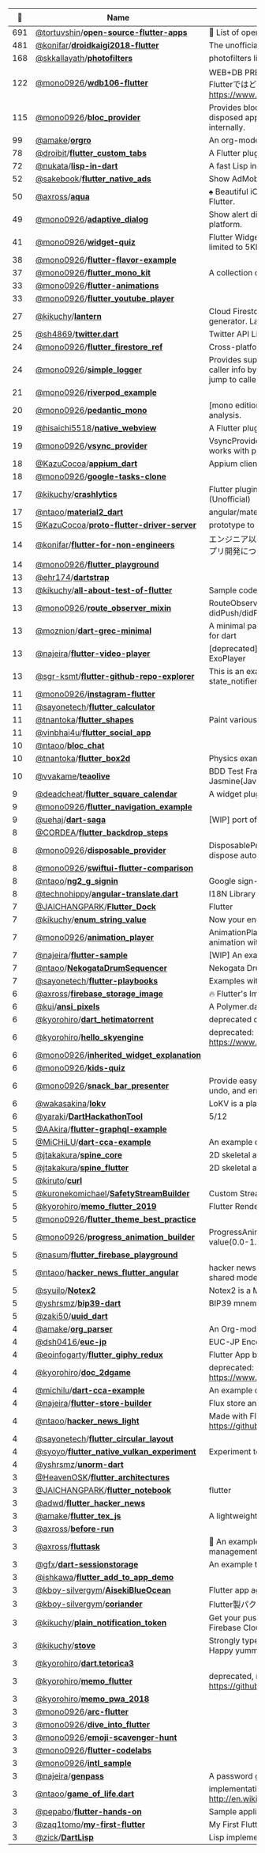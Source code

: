 |:star2: | Name | Description | 🌍|
|---|---|---|---|
|691|[@tortuvshin](https://github.com/tortuvshin)/[**open-source-flutter-apps**](https://github.com/tortuvshin/open-source-flutter-apps)|:iphone: List of open source Flutter applications :octocat:||
|481|[@konifar](https://github.com/konifar)/[**droidkaigi2018-flutter**](https://github.com/konifar/droidkaigi2018-flutter)|The unofficial conference app for DroidKaigi 2018 Tokyo|[:arrow_upper_right:](https://itunes.apple.com/app/id1341774412)|
|168|[@skkallayath](https://github.com/skkallayath)/[**photofilters**](https://github.com/skkallayath/photofilters)|photofilters library for flutter||
|122|[@mono0926](https://github.com/mono0926)/[**wdb106-flutter**](https://github.com/mono0926/wdb106-flutter)|WEB+DB PRESS Vol.106のAndroid・iOSアプリ設計のサンプルをFlutterではどう書くかというサンプル https://www.amazon.co.jp/dp/4774199435?tag=mono0926-22||
|115|[@mono0926](https://github.com/mono0926)/[**bloc_provider**](https://github.com/mono0926/bloc_provider)|Provides bloc to descendant widget (O(1)), and the bloc is disposed appropriately by state that the bloc_provider holds internally.|[:arrow_upper_right:](https://pub.dev/packages/bloc_provider)|
|99|[@amake](https://github.com/amake)/[**orgro**](https://github.com/amake/orgro)|An org-mode file viewer for iOS and Android|[:arrow_upper_right:](https://orgro.org)|
|78|[@droibit](https://github.com/droibit)/[**flutter_custom_tabs**](https://github.com/droibit/flutter_custom_tabs)|A Flutter plugin to use Chrome Custom Tabs.|[:arrow_upper_right:](https://pub.dartlang.org/packages/flutter_custom_tabs)|
|72|[@nukata](https://github.com/nukata)/[**lisp-in-dart**](https://github.com/nukata/lisp-in-dart)|A fast Lisp interpreter in Dart||
|52|[@sakebook](https://github.com/sakebook)/[**flutter_native_ads**](https://github.com/sakebook/flutter_native_ads)|Show AdMob Native Ads use PlatformView|[:arrow_upper_right:](https://pub.dev/packages/native_ads)|
|50|[@axross](https://github.com/axross)/[**aqua**](https://github.com/axross/aqua)| ♠️ Beautiful iOS/Android poker odds calculator app made of Flutter.||
|49|[@mono0926](https://github.com/mono0926)/[**adaptive_dialog**](https://github.com/mono0926/adaptive_dialog)|Show alert dialog or modal action sheet adaptively according to platform.|[:arrow_upper_right:](https://pub.dev/packages/adaptive_dialog)|
|41|[@mono0926](https://github.com/mono0926)/[**widget-quiz**](https://github.com/mono0926/widget-quiz)|Flutter Widget Quiz, made for Flutter Create (Source code size is limited to 5KB)|[:arrow_upper_right:](https://medium.com/flutter-jp/flutter-create-a85a29fdb918)|
|38|[@mono0926](https://github.com/mono0926)/[**flutter-flavor-example**](https://github.com/mono0926/flutter-flavor-example)|||
|37|[@mono0926](https://github.com/mono0926)/[**flutter_mono_kit**](https://github.com/mono0926/flutter_mono_kit)|A collection of convenient widgets and utils made by mono.|[:arrow_upper_right:](https://pub.dev/packages/mono_kit)|
|33|[@mono0926](https://github.com/mono0926)/[**flutter-animations**](https://github.com/mono0926/flutter-animations)||[:arrow_upper_right:](https://medium.com/flutter-jp/implicit-animation-b9d4b7358c28)|
|33|[@mono0926](https://github.com/mono0926)/[**flutter_youtube_player**](https://github.com/mono0926/flutter_youtube_player)||[:arrow_upper_right:](https://twitter.com/_mono/status/1224653352128008192)|
|27|[@kikuchy](https://github.com/kikuchy)/[**lantern**](https://github.com/kikuchy/lantern)|Cloud Firestore's data structure definition language and code generator. Lantern lights bright future of your project.  🔆|[:arrow_upper_right:](https://pub.dev/packages/lantern)|
|25|[@sh4869](https://github.com/sh4869)/[**twitter.dart**](https://github.com/sh4869/twitter.dart)|Twitter API Library in Dart|[:arrow_upper_right:](https://pub.dartlang.org/packages/twitter)|
|24|[@mono0926](https://github.com/mono0926)/[**flutter_firestore_ref**](https://github.com/mono0926/flutter_firestore_ref)|Cross-platform(including web) Firestore type-safe wrapper.|[:arrow_upper_right:](https://pub.dev/packages/firestore_ref)|
|24|[@mono0926](https://github.com/mono0926)/[**simple_logger**](https://github.com/mono0926/simple_logger)|Provides super simple APIs for logging. The log also includes caller info by setting includeCallerInfo to true. On Android Studio, jump to caller info by clicking the log.|[:arrow_upper_right:](https://pub.dartlang.org/packages/simple_logger)|
|21|[@mono0926](https://github.com/mono0926)/[**riverpod_example**](https://github.com/mono0926/riverpod_example)|||
|20|[@mono0926](https://github.com/mono0926)/[**pedantic_mono**](https://github.com/mono0926/pedantic_mono)|[mono edition] How to get the most value from Dart static analysis.|[:arrow_upper_right:](https://pub.dev/packages/pedantic_mono)|
|19|[@hisaichi5518](https://github.com/hisaichi5518)/[**native_webview**](https://github.com/hisaichi5518/native_webview)|A Flutter plugin that allows you to add an inline WebView.||
|19|[@mono0926](https://github.com/mono0926)/[**vsync_provider**](https://github.com/mono0926/vsync_provider)|VsyncProvider provides vsync for AnimationController. This works with provider package.|[:arrow_upper_right:](https://pub.dev/packages/vsync_provider)|
|18|[@KazuCocoa](https://github.com/KazuCocoa)/[**appium_dart**](https://github.com/KazuCocoa/appium_dart)|Appium client in Dart based on webdriver.dart|[:arrow_upper_right:](https://pub.dev/packages/appium_driver)|
|18|[@mono0926](https://github.com/mono0926)/[**google-tasks-clone**](https://github.com/mono0926/google-tasks-clone)|||
|17|[@kikuchy](https://github.com/kikuchy)/[**crashlytics**](https://github.com/kikuchy/crashlytics)|Flutter plugin for (Fabric) Crashlytics on Android and iOS. (Unofficial)||
|17|[@ntaoo](https://github.com/ntaoo)/[**material2_dart**](https://github.com/ntaoo/material2_dart)|angular/material2 for Dart.||
|15|[@KazuCocoa](https://github.com/KazuCocoa)/[**proto-flutter-driver-server**](https://github.com/KazuCocoa/proto-flutter-driver-server)|prototype to handle flutter-driver via WebDriverURL||
|14|[@konifar](https://github.com/konifar)/[**flutter-for-non-engineers**](https://github.com/konifar/flutter-for-non-engineers)|エンジニア以外の職種の方がFlutterでの開発を通してなんとなくアプリ開発について知るためのリポジトリです||
|14|[@mono0926](https://github.com/mono0926)/[**flutter_playground**](https://github.com/mono0926/flutter_playground)|||
|13|[@ehr174](https://github.com/ehr174)/[**dartstrap**](https://github.com/ehr174/dartstrap)|||
|13|[@kikuchy](https://github.com/kikuchy)/[**all-about-test-of-flutter**](https://github.com/kikuchy/all-about-test-of-flutter)|Sample codes of my session at DroidKaigi 2019 Day.2||
|13|[@mono0926](https://github.com/mono0926)/[**route_observer_mixin**](https://github.com/mono0926/route_observer_mixin)|RouteObserveMixin provides easy access to didPush/didPop/didPushNext/didPopNext.|[:arrow_upper_right:](https://pub.dev/packages/route_observer_mixin)|
|13|[@moznion](https://github.com/moznion)/[**dart-grec-minimal**](https://github.com/moznion/dart-grec-minimal)|A minimal parser/generator of Google Calendar recurrence rule for dart|[:arrow_upper_right:](https://pub.dartlang.org/packages/grec_minimal)|
|13|[@najeira](https://github.com/najeira)/[**flutter-video-player**](https://github.com/najeira/flutter-video-player)|[deprecated] A Flutter plugin for iOS and Android for video using ExoPlayer||
|13|[@sgr-ksmt](https://github.com/sgr-ksmt)/[**flutter-github-repo-explorer**](https://github.com/sgr-ksmt/flutter-github-repo-explorer)|This is an example application with Flutter using river_pod, state_notifier, and freezed.||
|11|[@mono0926](https://github.com/mono0926)/[**instagram-flutter**](https://github.com/mono0926/instagram-flutter)|||
|11|[@sayonetech](https://github.com/sayonetech)/[**flutter_calculator**](https://github.com/sayonetech/flutter_calculator)|||
|11|[@tnantoka](https://github.com/tnantoka)/[**flutter_shapes**](https://github.com/tnantoka/flutter_shapes)|Paint various shapes on canvas with Flutter CustomPainter|[:arrow_upper_right:](https://tnantoka.github.io/flutter_shapes/)|
|11|[@vinbhai4u](https://github.com/vinbhai4u)/[**flutter_social_app**](https://github.com/vinbhai4u/flutter_social_app)|||
|10|[@ntaoo](https://github.com/ntaoo)/[**bloc_chat**](https://github.com/ntaoo/bloc_chat)|||
|10|[@tnantoka](https://github.com/tnantoka)/[**flutter_box2d**](https://github.com/tnantoka/flutter_box2d)|Physics example with Flutter.||
|10|[@vvakame](https://github.com/vvakame)/[**teaolive**](https://github.com/vvakame/teaolive)|BDD Test Framework for Dart. it was inspired by the Jasmine(JavaScript).||
|9|[@deadcheat](https://github.com/deadcheat)/[**flutter_square_calendar**](https://github.com/deadcheat/flutter_square_calendar)|A widget plugin for showing calendar.||
|9|[@mono0926](https://github.com/mono0926)/[**flutter_navigation_example**](https://github.com/mono0926/flutter_navigation_example)|||
|9|[@uehaj](https://github.com/uehaj)/[**dart-saga**](https://github.com/uehaj/dart-saga)|[WIP] port of redux-saga to Dart||
|8|[@CORDEA](https://github.com/CORDEA)/[**flutter_backdrop_steps**](https://github.com/CORDEA/flutter_backdrop_steps)||[:arrow_upper_right:](https://medium.com/@CORDEA/implement-backdrop-with-flutter-73b4c61b1357)|
|8|[@mono0926](https://github.com/mono0926)/[**disposable_provider**](https://github.com/mono0926/disposable_provider)|DisposableProvider is thin wrapper of Provider and it calls dispose automatically.|[:arrow_upper_right:](https://pub.dev/packages/disposable_provider)|
|8|[@mono0926](https://github.com/mono0926)/[**swiftui-flutter-comparison**](https://github.com/mono0926/swiftui-flutter-comparison)|||
|8|[@ntaoo](https://github.com/ntaoo)/[**ng2_g_signin**](https://github.com/ntaoo/ng2_g_signin)|Google sign-in component for Angular2 Dart||
|8|[@technohippy](https://github.com/technohippy)/[**angular-translate.dart**](https://github.com/technohippy/angular-translate.dart)|I18N Library for AngularDart||
|7|[@JAICHANGPARK](https://github.com/JAICHANGPARK)/[**Flutter_Dock**](https://github.com/JAICHANGPARK/Flutter_Dock)|Flutter ||
|7|[@kikuchy](https://github.com/kikuchy)/[**enum_string_value**](https://github.com/kikuchy/enum_string_value)|Now your enum classes have String values!!|[:arrow_upper_right:](https://pub.dev/packages/enum_string_value_generator)|
|7|[@mono0926](https://github.com/mono0926)/[**animation_player**](https://github.com/mono0926/animation_player)|AnimationPlayer plays your animation and you can seek the animation with slider.|[:arrow_upper_right:](https://pub.dev/packages/animation_player)|
|7|[@najeira](https://github.com/najeira)/[**flutter-sample**](https://github.com/najeira/flutter-sample)|[WIP] An example of architecture for Flutter apps||
|7|[@ntaoo](https://github.com/ntaoo)/[**NekogataDrumSequencer**](https://github.com/ntaoo/NekogataDrumSequencer)|Nekogata Drum Sequencer with AngularDart||
|7|[@sayonetech](https://github.com/sayonetech)/[**flutter-playbooks**](https://github.com/sayonetech/flutter-playbooks)|Examples with Flutter||
|6|[@axross](https://github.com/axross)/[**firebase_storage_image**](https://github.com/axross/firebase_storage_image)|:fire: Flutter's ImageProvider for images in Firebase Cloud Storage|[:arrow_upper_right:](https://pub.dartlang.org/packages/firebase_storage_image)|
|6|[@kui](https://github.com/kui)/[**ansi_pixels**](https://github.com/kui/ansi_pixels)|A Polymer.dart application to edit ANSI art|[:arrow_upper_right:](https://kui.github.io/ansi_pixels/)|
|6|[@kyorohiro](https://github.com/kyorohiro)/[**dart_hetimatorrent**](https://github.com/kyorohiro/dart_hetimatorrent)|deprecated dart torrent library||
|6|[@kyorohiro](https://github.com/kyorohiro)/[**hello_skyengine**](https://github.com/kyorohiro/hello_skyengine)|deprecated: https://www.gitbook.com/book/kyorohiro/hello_skyengine/details |[:arrow_upper_right:](https://kyorohiro.github.io/umiuni2d/web/index.html)|
|6|[@mono0926](https://github.com/mono0926)/[**inherited_widget_explanation**](https://github.com/mono0926/inherited_widget_explanation)|||
|6|[@mono0926](https://github.com/mono0926)/[**kids-quiz**](https://github.com/mono0926/kids-quiz)|||
|6|[@mono0926](https://github.com/mono0926)/[**snack_bar_presenter**](https://github.com/mono0926/snack_bar_presenter)|Provide easy and flexible way to show SnackBar. Simple text, undo, and error style are supported.|[:arrow_upper_right:](https://pub.dev/packages/snack_bar_presenter)|
|6|[@wakasakina](https://github.com/wakasakina)/[**lokv**](https://github.com/wakasakina/lokv)|LoKV is a platform-independent embedded key-value database.||
|6|[@yaraki](https://github.com/yaraki)/[**DartHackathonTool**](https://github.com/yaraki/DartHackathonTool)|5/12||
|5|[@AAkira](https://github.com/AAkira)/[**flutter-graphql-example**](https://github.com/AAkira/flutter-graphql-example)|||
|5|[@MiCHiLU](https://github.com/MiCHiLU)/[**dart-cca-example**](https://github.com/MiCHiLU/dart-cca-example)|An example of Cordova Chrome Apps written in AngularDart.||
|5|[@jtakakura](https://github.com/jtakakura)/[**spine_core**](https://github.com/jtakakura/spine_core)|2D skeletal animation runtimes for Spine.||
|5|[@jtakakura](https://github.com/jtakakura)/[**spine_flutter**](https://github.com/jtakakura/spine_flutter)|2D skeletal animation runtimes for Spine. ||
|5|[@kiruto](https://github.com/kiruto)/[**curl**](https://github.com/kiruto/curl)|||
|5|[@kuronekomichael](https://github.com/kuronekomichael)/[**SafetyStreamBuilder**](https://github.com/kuronekomichael/SafetyStreamBuilder)|Custom StreamBuilder for Flutter/Dart|[:arrow_upper_right:](https://pub.dartlang.org/packages/safety_stream_builder)|
|5|[@kyorohiro](https://github.com/kyorohiro)/[**memo_flutter_2019**](https://github.com/kyorohiro/memo_flutter_2019)|Flutter Render API Sample||
|5|[@mono0926](https://github.com/mono0926)/[**flutter_theme_best_practice**](https://github.com/mono0926/flutter_theme_best_practice)|||
|5|[@mono0926](https://github.com/mono0926)/[**progress_animation_builder**](https://github.com/mono0926/progress_animation_builder)|ProgressAnimationBuilder passes Animation<double> according to value(0.0-1.0).|[:arrow_upper_right:](https://pub.dev/packages/progress_animation_builder)|
|5|[@nasum](https://github.com/nasum)/[**flutter_firebase_playground**](https://github.com/nasum/flutter_firebase_playground)|||
|5|[@ntaoo](https://github.com/ntaoo)/[**hacker_news_flutter_angular**](https://github.com/ntaoo/hacker_news_flutter_angular)|hacker news feed reader made with flutter and angular, and their shared model.||
|5|[@syuilo](https://github.com/syuilo)/[**Notex2**](https://github.com/syuilo/Notex2)|Notex2 is a Markdown compiler.||
|5|[@yshrsmz](https://github.com/yshrsmz)/[**bip39-dart**](https://github.com/yshrsmz/bip39-dart)|BIP39 mnemonic code implementation in Dart lang||
|5|[@zaki50](https://github.com/zaki50)/[**uuid_dart**](https://github.com/zaki50/uuid_dart)|||
|4|[@amake](https://github.com/amake)/[**org_parser**](https://github.com/amake/org_parser)|An Org-mode parser for Dart|[:arrow_upper_right:](https://pub.dev/packages/org_parser)|
|4|[@dsh0416](https://github.com/dsh0416)/[**euc-jp**](https://github.com/dsh0416/euc-jp)|EUC-JP Encoding and Decoding Library for Dart Language||
|4|[@eoinfogarty](https://github.com/eoinfogarty)/[**flutter_giphy_redux**](https://github.com/eoinfogarty/flutter_giphy_redux)|Flutter App built in Redux with ThunkAction||
|4|[@kyorohiro](https://github.com/kyorohiro)/[**doc_2dgame**](https://github.com/kyorohiro/doc_2dgame)|deprecated: https://www.gitbook.com/book/kyorohiro/hello_skyengine/details|[:arrow_upper_right:](https://kyorohiro.github.io/umiuni2d/web/index.html)|
|4|[@michilu](https://github.com/michilu)/[**dart-cca-example**](https://github.com/michilu/dart-cca-example)|An example of Cordova Chrome Apps written in AngularDart.||
|4|[@najeira](https://github.com/najeira)/[**flutter-store-builder**](https://github.com/najeira/flutter-store-builder)|Flux store and builder for Flutter||
|4|[@ntaoo](https://github.com/ntaoo)/[**hacker_news_light**](https://github.com/ntaoo/hacker_news_light)|Made with Flutter, for the hands-on. Moved to https://github.com/dartlang-users-jp/hacker_news_light||
|4|[@sayonetech](https://github.com/sayonetech)/[**flutter_circular_layout**](https://github.com/sayonetech/flutter_circular_layout)|||
|4|[@syoyo](https://github.com/syoyo)/[**flutter_native_vulkan_experiment**](https://github.com/syoyo/flutter_native_vulkan_experiment)|Experiment to call Vulkan function from Flutter(dart ffi)||
|4|[@yshrsmz](https://github.com/yshrsmz)/[**unorm-dart**](https://github.com/yshrsmz/unorm-dart)||[:arrow_upper_right:](https://pub.dev/packages/unorm_dart)|
|3|[@HeavenOSK](https://github.com/HeavenOSK)/[**flutter_architectures**](https://github.com/HeavenOSK/flutter_architectures)|||
|3|[@JAICHANGPARK](https://github.com/JAICHANGPARK)/[**flutter_notebook**](https://github.com/JAICHANGPARK/flutter_notebook)|flutter||
|3|[@adwd](https://github.com/adwd)/[**flutter_hacker_news**](https://github.com/adwd/flutter_hacker_news)|||
|3|[@amake](https://github.com/amake)/[**flutter_tex_js**](https://github.com/amake/flutter_tex_js)|A lightweight TeX plugin for Flutter via JavaScript|[:arrow_upper_right:](https://pub.dev/packages/flutter_tex_js)|
|3|[@axross](https://github.com/axross)/[**before-run**](https://github.com/axross/before-run)||[:arrow_upper_right:](https://before.run/)|
|3|[@axross](https://github.com/axross)/[**fluttask**](https://github.com/axross/fluttask)|:dart: An example Flutter project in order to make sure state management in Flutter||
|3|[@gfx](https://github.com/gfx)/[**dart-sessionstorage**](https://github.com/gfx/dart-sessionstorage)|An example to make use of WebStorage||
|3|[@ishkawa](https://github.com/ishkawa)/[**flutter_add_to_app_demo**](https://github.com/ishkawa/flutter_add_to_app_demo)|||
|3|[@kboy-silvergym](https://github.com/kboy-silvergym)/[**AisekiBlueOcean**](https://github.com/kboy-silvergym/AisekiBlueOcean)| Flutter app aggregates 'Aiseki' rounge||
|3|[@kboy-silvergym](https://github.com/kboy-silvergym)/[**coriander**](https://github.com/kboy-silvergym/coriander)|Flutter製パクチーの情報アプリ||
|3|[@kikuchy](https://github.com/kikuchy)/[**plain_notification_token**](https://github.com/kikuchy/plain_notification_token)|Get your push notification token via platform way (APNs for iOS / Firebase Clound Messaging for Android)||
|3|[@kikuchy](https://github.com/kikuchy)/[**stove**](https://github.com/kikuchy/stove)|Strongly typed wrapper library for cloud_firestore for Flutter. Happy yummy Firestore life for you! 🔥🍳|[:arrow_upper_right:](https://pub.dev/packages/stove)|
|3|[@kyorohiro](https://github.com/kyorohiro)/[**dart.tetorica3**](https://github.com/kyorohiro/dart.tetorica3)|||
|3|[@kyorohiro](https://github.com/kyorohiro)/[**memo_flutter**](https://github.com/kyorohiro/memo_flutter)|deprecated,  move to https://github.com/kyorohiro/memo_flutter_2019|[:arrow_upper_right:](https://medium.com/@kyorohiro_72753/dart-x-flutter-memo-0-7ab0f2e8877a)|
|3|[@kyorohiro](https://github.com/kyorohiro)/[**memo_pwa_2018**](https://github.com/kyorohiro/memo_pwa_2018)|||
|3|[@mono0926](https://github.com/mono0926)/[**arc-flutter**](https://github.com/mono0926/arc-flutter)|||
|3|[@mono0926](https://github.com/mono0926)/[**dive_into_flutter**](https://github.com/mono0926/dive_into_flutter)|||
|3|[@mono0926](https://github.com/mono0926)/[**emoji-scavenger-hunt**](https://github.com/mono0926/emoji-scavenger-hunt)|||
|3|[@mono0926](https://github.com/mono0926)/[**flutter-codelabs**](https://github.com/mono0926/flutter-codelabs)|||
|3|[@mono0926](https://github.com/mono0926)/[**intl_sample**](https://github.com/mono0926/intl_sample)||[:arrow_upper_right:](https://medium.com/flutter-jp/intl-beb5b9e8ee73)|
|3|[@najeira](https://github.com/najeira)/[**genpass**](https://github.com/najeira/genpass)|A password generator app written by Flutter/Dart||
|3|[@ntaoo](https://github.com/ntaoo)/[**game_of_life.dart**](https://github.com/ntaoo/game_of_life.dart)|implementation of http://en.wikipedia.org/wiki/Conway's_Game_of_Life||
|3|[@pepabo](https://github.com/pepabo)/[**flutter-hands-on**](https://github.com/pepabo/flutter-hands-on)|Sample application developed with Flutter.||
|3|[@zaq1tomo](https://github.com/zaq1tomo)/[**my-first-flutter**](https://github.com/zaq1tomo/my-first-flutter)|My First Flutter||
|3|[@zick](https://github.com/zick)/[**DartLisp**](https://github.com/zick/DartLisp)|Lisp implementation in Dart||

